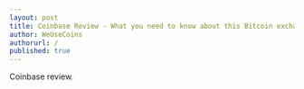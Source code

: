 ```yaml
---
layout: post
title: Coinbase Review - What you need to know about this Bitcoin exchange
author: WeUseCoins
authorurl: /
published: true
---
```


<p>Coinbase review.